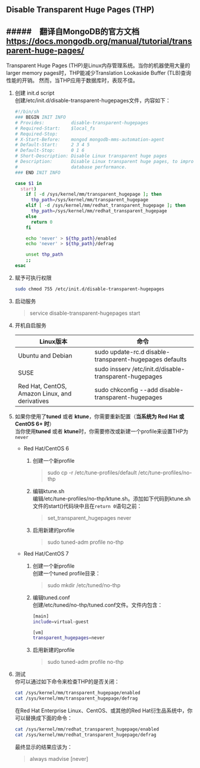 ## Disable Transparent Huge Pages (THP)

#####　翻译自MongoDB的官方文档<https://docs.mongodb.org/manual/tutorial/transparent-huge-pages/>
---

Transparent Huge Pages (THP)是Linux内存管理系统。当你的机器使用大量的larger memory pages时，THP能减少Translation Lookaside Buffer (TLB)查询性能的开销。
然而，当THP应用于数据库时，表现不佳。


1. 创建 init.d script  
创建/etc/init.d/disable-transparent-hugepages文件，内容如下：

	```bash
	#!/bin/sh
	### BEGIN INIT INFO
	# Provides:          disable-transparent-hugepages
	# Required-Start:    $local_fs
	# Required-Stop:
	# X-Start-Before:    mongod mongodb-mms-automation-agent
	# Default-Start:     2 3 4 5
	# Default-Stop:      0 1 6
	# Short-Description: Disable Linux transparent huge pages
	# Description:       Disable Linux transparent huge pages, to improve
	#                    database performance.
	### END INIT INFO
	
	case $1 in
	  start)
	    if [ -d /sys/kernel/mm/transparent_hugepage ]; then
	      thp_path=/sys/kernel/mm/transparent_hugepage
	    elif [ -d /sys/kernel/mm/redhat_transparent_hugepage ]; then
	      thp_path=/sys/kernel/mm/redhat_transparent_hugepage
	    else
	      return 0
	    fi
	
	    echo 'never' > ${thp_path}/enabled
	    echo 'never' > ${thp_path}/defrag
	
	    unset thp_path
	    ;;
	esac
	```

2. 赋予可执行权限
	```bash
	sudo chmod 755 /etc/init.d/disable-transparent-hugepages
	```

3. 启动服务  
	
	> service disable-transparent-hugepages start

4. 开机自启服务

	| Linux版本 | 命令          |
	| ------------- | ----------- |
	| Ubuntu and Debian      | sudo update-rc.d disable-transparent-hugepages defaults|
	| SUSE     | sudo insserv /etc/init.d/disable-transparent-hugepages |
	| Red Hat, CentOS, Amazon Linux, and derivatives | sudo chkconfig --add disable-transparent-hugepages |

5. 如果你使用了**tuned** 或者 **ktune**，你需要重新配置（**当系统为 Red Hat 或 CentOS 6+ 时**）  
当你使用**tuned** 或者 **ktune**时，你需要修改或新建一个profile来设置THP为`never`  

	* Red Hat/CentOS 6
		1. 创建一个新profile  
		
			> sudo cp -r /etc/tune-profiles/default /etc/tune-profiles/no-thp
			
		2. 编辑ktune.sh  
			编辑/etc/tune-profiles/no-thp/ktune.sh。添加如下代码到ktune.sh文件的start()代码块中且在`return 0`语句之前：
			
			> set_transparent_hugepages never
			
		3. 启用新建的profile
			
			>sudo tuned-adm profile no-thp

	* Red Hat/CentOS 7
		1. 创建一个新profile  
			创建一个tuned profile目录：
			
			> sudo mkdir /etc/tuned/no-thp
			
		2. 编辑tuned.conf  
			创建/etc/tuned/no-thp/tuned.conf文件。文件内包含：
			
			```bash
			[main]
			include=virtual-guest
			
			[vm]
			transparent_hugepages=never
			```
			
		3. 启用新建的profile
			
			>sudo tuned-adm profile no-thp

6. 测试  
	你可以通过如下命令来检查THP的是否关闭：

	```bash
	cat /sys/kernel/mm/transparent_hugepage/enabled
	cat /sys/kernel/mm/transparent_hugepage/defrag
	```
	
	在Red Hat Enterprise Linux、CentOS、或其他的Red Hat衍生品系统中，你可以替换成下面的命令：
	
	```bash
	cat /sys/kernel/mm/redhat_transparent_hugepage/enabled
	cat /sys/kernel/mm/redhat_transparent_hugepage/defrag
	```
	
	最终显示的结果应该为：
	
	> always madvise [never]